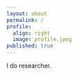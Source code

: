 ```yaml
---
layout: about
permalink: /
profile:
  align: right
  image: profile.jpeg
published: true
---
```


I do researcher.

